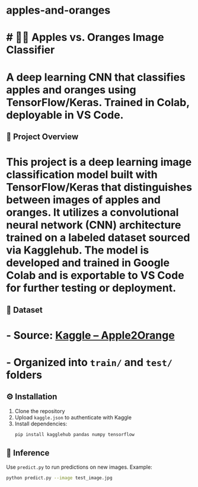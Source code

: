# apples-and-oranges

# # 🍎🍊 Apples vs. Oranges Image Classifier
# A deep learning CNN that classifies apples and oranges using TensorFlow/Keras. Trained in Colab, deployable in VS Code.

## 🧠 Project Overview
# This project is a deep learning image classification model built with TensorFlow/Keras that distinguishes between images of apples and oranges. It utilizes a convolutional neural network (CNN) architecture trained on a labeled dataset sourced via Kagglehub. The model is developed and trained in Google Colab and is exportable to VS Code for further testing or deployment.

## 📂 Dataset
# - Source: [Kaggle – Apple2Orange](https://www.kaggle.com/datasets/balraj98/apple2orange-dataset)
# - Organized into `train/` and `test/` folders

## ⚙️ Installation
1. Clone the repository
2. Upload `kaggle.json` to authenticate with Kaggle
3. Install dependencies:
   ```bash
   pip install kagglehub pandas numpy tensorflow

## 🧪 Inference
Use `predict.py` to run predictions on new images. Example:
```bash
python predict.py --image test_image.jpg

